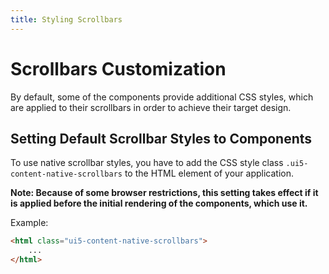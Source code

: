 ```yaml
---
title: Styling Scrollbars
---
```


# Scrollbars Customization

By default, some of the components provide additional CSS styles, which are applied to their scrollbars in order to achieve their target design.

## Setting Default Scrollbar Styles to Components

To use native scrollbar styles, you have to add the CSS style class `.ui5-content-native-scrollbars` to the HTML element of your application.

**Note: Because of some browser restrictions, this setting takes effect if it is applied before the initial rendering of the components, which use it.**

Example:
```html
<html class="ui5-content-native-scrollbars">
    ...
</html>
```
